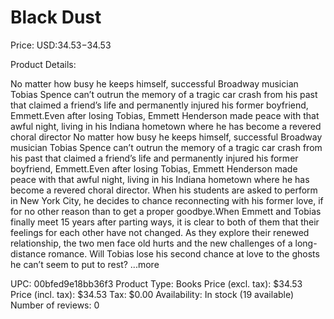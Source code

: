 # Black Dust

Price: USD:$34.53-$34.53

Product Details:

No matter how busy he keeps himself, successful Broadway musician Tobias Spence can’t outrun the memory of a tragic car crash from his past that claimed a friend’s life and permanently injured his former boyfriend, Emmett.Even after losing Tobias, Emmett Henderson made peace with that awful night, living in his Indiana hometown where he has become a revered choral director No matter how busy he keeps himself, successful Broadway musician Tobias Spence can’t outrun the memory of a tragic car crash from his past that claimed a friend’s life and permanently injured his former boyfriend, Emmett.Even after losing Tobias, Emmett Henderson made peace with that awful night, living in his Indiana hometown where he has become a revered choral director. When his students are asked to perform in New York City, he decides to chance reconnecting with his former love, if for no other reason than to get a proper goodbye.When Emmett and Tobias finally meet 15 years after parting ways, it is clear to both of them that their feelings for each other have not changed. As they explore their renewed relationship, the two men face old hurts and the new challenges of a long-distance romance. Will Tobias lose his second chance at love to the ghosts he can’t seem to put to rest? ...more

UPC: 00bfed9e18bb36f3
Product Type: Books
Price (excl. tax): $34.53
Price (incl. tax): $34.53
Tax: $0.00
Availability: In stock (19 available)
Number of reviews: 0